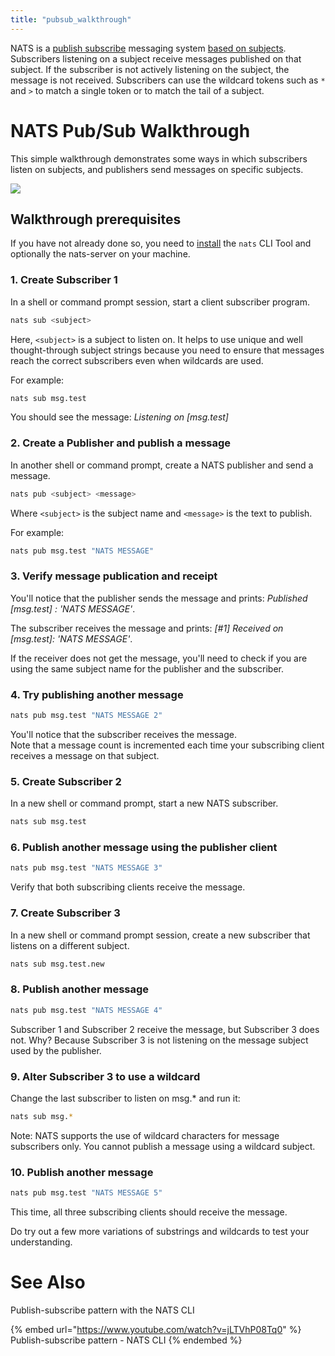 ```yaml
---
title: "pubsub_walkthrough"
---
```

NATS is a [publish subscribe](pubsub.md) messaging system [based on subjects](../../subjects.md). Subscribers listening on a subject receive messages published on that subject. If the subscriber is not actively listening on the subject, the message is not received. Subscribers can use the wildcard tokens such as `*` and `>` to match a single token or to match the tail of a subject.

# NATS Pub/Sub Walkthrough
  
This simple walkthrough demonstrates some ways in which subscribers listen on subjects, and publishers send messages on specific subjects.  
  
![](../../../.gitbook/assets/pubsubtut.svg)

## Walkthrough prerequisites

If you have not already done so, you need to [install](../../what-is-nats/walkthrough_setup.md) the `nats` CLI Tool and optionally the nats-server on your machine.

### 1. Create Subscriber 1

In a shell or command prompt session, start a client subscriber program.  

```bash
nats sub <subject>
```
  
Here, `<subject>` is a subject to listen on. It helps to use unique and well thought-through subject strings because you need to ensure that messages reach the correct subscribers even when wildcards are used.
  
For example:  

```bash
nats sub msg.test
```

You should see the message: _Listening on \[msg.test\]_

### 2. Create a Publisher and publish a message

In another shell or command prompt, create a NATS publisher and send a message.  

```bash
nats pub <subject> <message>
```

Where `<subject>` is the subject name and `<message>` is the text to publish.

For example:

```bash
nats pub msg.test "NATS MESSAGE"
```

### 3. Verify message publication and receipt

You'll notice that the publisher sends the message and prints: _Published \[msg.test\] : 'NATS MESSAGE'_.

The subscriber receives the message and prints: _\[\#1\] Received on \[msg.test\]: 'NATS MESSAGE'_.

If the receiver does not get the message, you'll need to check if you are using the same subject name for the publisher and the subscriber.  

### 4. Try publishing another message

```bash
nats pub msg.test "NATS MESSAGE 2"
```

You'll notice that the subscriber receives the message.   
Note that a message count is incremented each time your subscribing client receives a message on that subject.  

### 5. Create Subscriber 2

In a new shell or command prompt, start a new NATS subscriber.   

```bash
nats sub msg.test
```

### 6. Publish another message using the publisher client

```bash
nats pub msg.test "NATS MESSAGE 3"
```

Verify that both subscribing clients receive the message.

### 7. Create Subscriber 3

In a new shell or command prompt session, create a new subscriber that listens on a different subject.  

```bash
nats sub msg.test.new
```

### 8. Publish another message

```bash
nats pub msg.test "NATS MESSAGE 4"
```

Subscriber 1 and Subscriber 2 receive the message, but Subscriber 3 does not. Why? Because Subscriber 3 is not listening on the message subject used by the publisher.

### 9. Alter Subscriber 3 to use a wildcard

Change the last subscriber to listen on msg.\* and run it:  

```bash
nats sub msg.*
```
  
Note: NATS supports the use of wildcard characters for message subscribers only. You cannot publish a message using a wildcard subject.

### 10. Publish another message

```bash
nats pub msg.test "NATS MESSAGE 5"
```
  
This time, all three subscribing clients should receive the message.  
  
Do try out a few more variations of substrings and wildcards to test your understanding.  


# See Also

Publish-subscribe pattern with the NATS CLI&#x20;

{% embed url="https://www.youtube.com/watch?v=jLTVhP08Tq0" %}
Publish-subscribe pattern - NATS CLI
{% endembed %}

